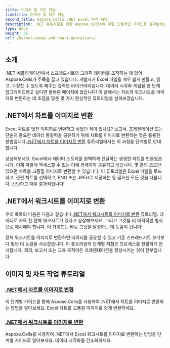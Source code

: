 ```yaml
---
title: 이미지 및 차트 작업
linktitle: 이미지 및 차트 작업
second_title: Aspose.Cells .NET Excel 처리 API
description: .NET 튜토리얼을 위한 Aspose.Cells에 대한 포괄적인 가이드를 살펴보세요. 생산성을 높이기 위한 이미지 및 차트 작업에 대해 알아보세요.
type: docs
weight: 35
url: /ko/net/image-and-chart-operations/
---
```

## 소개

.NET 애플리케이션에서 스프레드시트와 그래픽 데이터를 조작하는 데 있어 Aspose.Cells가 주목을 끌고 있습니다. 개발자가 Excel 파일을 매우 쉽게 만들고, 읽고, 수정할 수 있도록 해주는 강력한 라이브러리입니다. 데이터 시각화 게임을 한 단계 업그레이드하고 싶다면 올바른 페이지에 왔습니다! 이 글에서는 차트와 워크시트를 이미지로 변환하는 데 초점을 맞춘 몇 가지 환상적인 튜토리얼을 살펴보겠습니다.

## .NET에서 차트를 이미지로 변환 

 Excel 차트를 멋진 이미지로 변환하고 싶었던 적이 있나요? 보고서, 프레젠테이션 또는 단순히 중요한 데이터 통찰력을 공유하기 위해 차트를 이미지로 변환하는 것은 훌륭한 방법입니다.[.NET에서 차트를 이미지로 변환](./chart-to-image-conversion/) 튜토리얼에서는 이 과정을 단계별로 안내합니다. 

상상해보세요. Excel에서 데이터 스토리를 완벽하게 전달하는 생생한 차트를 만들었습니다. 이제 파일에 액세스할 수 없는 이해 관계자와 공유하고 싶습니다. 몇 줄의 코드만 있으면 차트를 고품질 이미지로 변환할 수 있습니다. 이 튜토리얼은 Excel 파일을 로드하고, 관련 차트를 선택하고, PNG 또는 JPEG로 저장하는 등 필요한 모든 것을 다룹니다. 간단하고 매우 효과적입니다!

## .NET에서 워크시트를 이미지로 변환 

 우리 목록의 다음은 다음과 같습니다.[.NET에서 워크시트를 이미지로 변환](./worksheet-to-image-conversion/) 튜토리얼. 데이터로 가득 찬 전체 워크시트가 있다고 상상해보세요. 그리고 그것을 더 매력적인 형식으로 제시해야 합니다. 이 가이드는 바로 그것을 달성하는 데 도움이 됩니다! 

전체 워크시트를 이미지로 변환하면 데이터를 공유할 수 있고 기존 스프레드시트 보기보다 훨씬 더 눈길을 사로잡습니다. 이 튜토리얼의 단계별 지침은 프로세스를 원활하게 안내합니다. 회의, 보고서 또는 교육 목적이든 프레젠테이션을 향상시키는 것이 전부입니다.

## 이미지 및 차트 작업 튜토리얼
### [.NET에서 차트를 이미지로 변환](./chart-to-image-conversion/)
이 단계별 가이드를 통해 Aspose.Cells를 사용하여 .NET에서 차트를 이미지로 변환하는 방법을 알아보세요. Excel 차트를 고품질 이미지로 쉽게 변환하세요.
### [.NET에서 워크시트를 이미지로 변환](./worksheet-to-image-conversion/)
Aspose.Cells를 사용하여 .NET에서 Excel 워크시트를 이미지로 변환하는 방법을 단계별 가이드로 알아보세요. 데이터 시각화를 간소화하세요.
